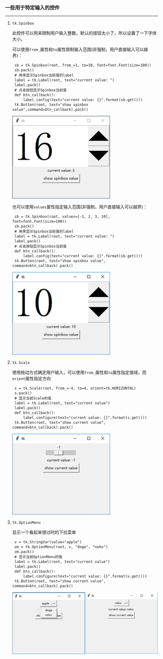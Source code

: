 ### 一些用于特定输入的控件

------------------------------


1. `tk.Spinbox`

    此控件可以用来限制用户输入整数。默认的按钮太小了，所以设置了一下字体大小。
    
    可以使用`from_`属性和`to`属性限制输入范围(非强制，用户直接输入可以越界)：
    
        sb = tk.Spinbox(root, from_=1, to=30, font=font.Font(size=100))
        sb.pack()
        # 用来显示Spinbox当前值的label
        label = tk.Label(root, text="current value: ")
        label.pack()
        # 点击按钮显示Spinbox当前值
        def btn_callback():
            label.config(text="current value: {}".format(sb.get()))
        tk.Button(root, text="show spinbox value",command=btn_callback).pack()

    ![](static/4be2ff19298e36005d275e9382b5b86a.png)
    
    也可以使用`values`属性指定输入范围(非强制，用户直接输入可以越界)：
    
        sb = tk.Spinbox(root, values=[-1, 2, 3, 10], font=font.Font(size=100))
        sb.pack()
        # 用来显示Spinbox当前值的label
        label = tk.Label(root, text="current value: ")
        label.pack()
        # 点击按钮显示Spinbox当前值
        def btn_callback():
            label.config(text="current value: {}".format(sb.get()))
        tk.Button(root, text="show spinbox value", command=btn_callback).pack()
    
    ![](static/e54a14c9581c8ef1a5c54a10b4826569.png)
    
2. `tk.Scale`

    使用拖动方式确定用户输入，可以使用`from_`属性和`to`属性指定值域，而`orient`属性指定方向
    
        s = tk.Scale(root, from_=-4, to=4, orient=tk.HORIZONTAL)
        s.pack()
        # 显示当前Scale的值
        label = tk.Label(root, text="current value")
        label.pack()
        def btn_callback():
            label.configure(text="current value: {}".format(s.get()))
        tk.Button(root, text="show current value", command=btn_callback).pack()

    ![](static/15af3b304ba161623074dae16f2fc836.png)

3. `tk.OptionMenu`

    显示一个看起来很过时的下拉菜单
    
        v = tk.StringVar(value="apple")
        om = tk.OptionMenu(root, v, "doge", "neko")
        om.pack()
        # 显示当前OptionMenu的值
        label = tk.Label(root, text="current value")
        label.pack()
        def btn_callback():
            label.configure(text="current value: {}".format(v.get()))
        tk.Button(root, text="show current value", command=btn_callback).pack()
        
    ![](static/f4301eb598284f5d84ee2eac1fae247e.png)    